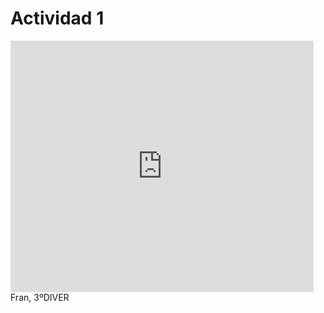 # Actividad 1

<iframe src="https://scratch.mit.edu/projects/787744579/embed" allowtransparency="true" width="485" 
height="402" frameborder="0" scrolling="no" allowfullscreen></iframe>

<footer>Fran, 3ºDIVER</footer>
